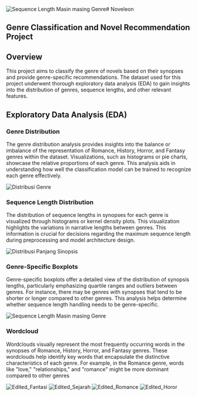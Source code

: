 ![Sequence Length Masin masing Genre](https://github.com/Zackly23/Noveleon/assets/65446701/6587c94b-e826-48c2-990f-fd1c752224f9)# Noveleon
## Genre Classification and Novel Recommendation Project

## Overview
This project aims to classify the genre of novels based on their synopses and provide genre-specific recommendations. The dataset used for this project underwent thorough exploratory data analysis (EDA) to gain insights into the distribution of genres, sequence lengths, and other relevant features.

## Exploratory Data Analysis (EDA)
### Genre Distribution
The genre distribution analysis provides insights into the balance or imbalance of the representation of Romance, History, Horror, and Fantasy genres within the dataset. Visualizations, such as histograms or pie charts, showcase the relative proportions of each genre. This analysis aids in understanding how well the classification model can be trained to recognize each genre effectively.

![Distribusi Genre](https://github.com/Zackly23/Noveleon/assets/65446701/05584502-2664-424d-a933-9b27d74b2152)

### Sequence Length Distribution
The distribution of sequence lengths in synopses for each genre is visualized through histograms or kernel density plots. This visualization highlights the variations in narrative lengths between genres. This information is crucial for decisions regarding the maximum sequence length during preprocessing and model architecture design.

![Distribusi Panjang Sinopsis](https://github.com/Zackly23/Noveleon/assets/65446701/8c448ee6-c467-4dee-b614-b75a093bf1a4)

### Genre-Specific Boxplots
Genre-specific boxplots offer a detailed view of the distribution of synopsis lengths, particularly emphasizing quartile ranges and outliers between genres. For instance, there may be genres with synopses that tend to be shorter or longer compared to other genres. This analysis helps determine whether sequence length handling needs to be genre-specific.

![Sequence Length Masin masing Genre](https://github.com/Zackly23/Noveleon/assets/65446701/f5f0091f-385a-4701-b1cc-88a92d77f3c2)

### Wordcloud 
Wordclouds visually represent the most frequently occurring words in the synopses of Romance, History, Horror, and Fantasy genres. These wordclouds help identify key words that encapsulate the distinctive characteristics of each genre. For example, in the Romance genre, words like "love," "relationships," and "romance" might be more dominant compared to other genres

![Edited_Fantasi](https://github.com/Zackly23/Noveleon/assets/65446701/a1f2085c-eb06-4230-bee9-07061288d07c)
![Edited_Sejarah](https://github.com/Zackly23/Noveleon/assets/65446701/38bdcb7c-545b-4304-bb85-d87007a4f08e)
![Edited_Romance](https://github.com/Zackly23/Noveleon/assets/65446701/a8e5bea0-0f75-48fb-9b2a-afc545101783)
![Edited_Horor](https://github.com/Zackly23/Noveleon/assets/65446701/8b012729-3705-4f03-af52-ef6f07e5e420)



